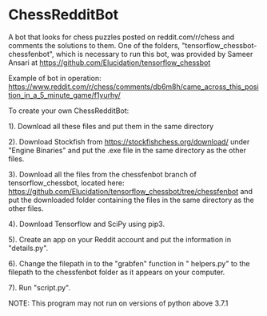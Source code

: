 # ChessRedditBot
A bot that looks for chess puzzles posted on reddit.com/r/chess and comments the solutions to them. One of the folders, "tensorflow_chessbot-chessfenbot", which is necessary to run this bot, was provided by Sameer Ansari at https://github.com/Elucidation/tensorflow_chessbot

Example of bot in operation: https://www.reddit.com/r/chess/comments/db6m8h/came_across_this_position_in_a_5_minute_game/f1yurhy/

To create your own ChessRedditBot:

1). Download all these files and put them in the same directory

2). Download Stockfish from https://stockfishchess.org/download/ under "Engine Binaries"
    and put the .exe file in the same directory as the other files.
    
3). Download all the files from the chessfenbot branch of tensorflow_chessbot, located here: https://github.com/Elucidation/tensorflow_chessbot/tree/chessfenbot and put the 
    downloaded folder containing the files in the same directory as the other files.

4). Download Tensorflow and SciPy using pip3.
    
5). Create an app on your Reddit account and put the information in "details.py".

6). Change the filepath in to the "grabfen" function in " helpers.py" to the filepath to the 
    chessfenbot folder as it appears on your computer.
    
7). Run "script.py".

NOTE: This program may not run on versions of python above 3.7.1
